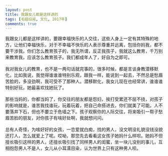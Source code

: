 ```yaml
---
layout: post
title: 我跟女儿都是这样讲的
tags: [毛姐旧闻, 文化, 2017年]
comments: true
---
```


我跟女儿都是这样讲的，要跟幸福快乐的人交往，这些人身上一定有其特殊的地方，让他们幸福快乐，对于不幸福不快乐的人表示尊重并远离，包括你妈我，都不要干涉我。你们怎么教育孩子的，我无所谓，反正我孩子，我就这么教育，千万别来教育我，应该怎么教育孩子。我们都成年人了，好自为之即可。<br /><br />我对我女儿的教育，也不是一两句话就完事的，很多时候，都是言谈身教潜移默化，比如我说，我觉得谁谁谁特别乐观，跟我一样，能说到一起去，不然总是愁眉苦脸的，多没劲啊，我可受不了那种人。潜移默化，我女儿现在也经常讲，谁谁谁特别好玩，她最喜欢找她玩了。<br /><br />那些当妈的，你都当妈了，你交往的朋友都是怨妇，挨打受累还不屈不挠，对孩子的影响就是，谁苦我找谁玩，玩着玩着，把自己命搭进去，你们就美了可能。人不要落井下石，但也不要立于危墙之下。孩子观察你的人际交往，将来吸引一帮子愁眉苦脸的朋友，对你孩子有啥好处啊，我就想问问。<br /><br />总有人奇怪，为啥好好的女孩，一恋爱就白痴，找的男人，没文明没礼貌没钱没貌还打人，怎么就爱上了呢。哎呦，那您先去看看这女孩子她妈什么样呗。她妈不但擅长吸引这样的男人，还擅长吸引找了同样男人的闺蜜，坐一块儿没别的事儿，互相抱怨男人不是人，女儿从小耳濡目染，认为世界上只有这种男人呗。
